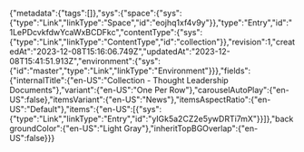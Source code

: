 {"metadata":{"tags":[]},"sys":{"space":{"sys":{"type":"Link","linkType":"Space","id":"eojhq1xf4v9y"}},"type":"Entry","id":"1LePDcvkfdwYcaWxBCDFkc","contentType":{"sys":{"type":"Link","linkType":"ContentType","id":"collection"}},"revision":1,"createdAt":"2023-12-08T15:16:06.749Z","updatedAt":"2023-12-08T15:41:51.913Z","environment":{"sys":{"id":"master","type":"Link","linkType":"Environment"}}},"fields":{"internalTitle":{"en-US":"Collection - Thought Leadership Documents"},"variant":{"en-US":"One Per Row"},"carouselAutoPlay":{"en-US":false},"itemsVariant":{"en-US":"News"},"itemsAspectRatio":{"en-US":"Default"},"items":{"en-US":[{"sys":{"type":"Link","linkType":"Entry","id":"yIGk5a2CZ2e5ywDRTi7mX"}}]},"backgroundColor":{"en-US":"Light Gray"},"inheritTopBGOverlap":{"en-US":false}}}